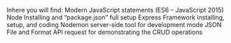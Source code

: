 Inhere you will find:
Modern JavaScript statements (ES6 – JavaScript 2015) 
Node Installing and “package.json” full setup 
Express Framework installing, setup, and coding 
Nodemon server-side tool for development mode 
JSON File and Format 
API request for demonstrating the CRUD operations 
